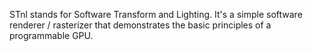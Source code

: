 STnl stands for Software Transform and Lighting. It's a simple software renderer / rasterizer that demonstrates the basic principles of a programmable GPU.
